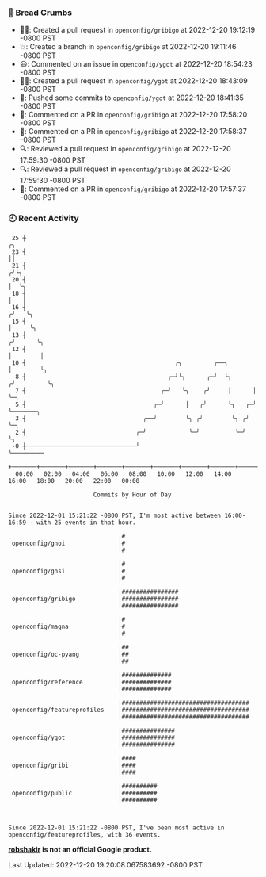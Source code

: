 ### 🍞 Bread Crumbs

 * ✍🏼: Created a pull request in `openconfig/gribigo` at 2022-12-20 19:12:19 -0800 PST
 * 💥: Created a branch in `openconfig/gribigo` at 2022-12-20 19:11:46 -0800 PST
 * 😃: Commented on an issue in `openconfig/ygot` at 2022-12-20 18:54:23 -0800 PST
 * ✍🏼: Created a pull request in `openconfig/ygot` at 2022-12-20 18:43:09 -0800 PST
 * 🚢: Pushed some commits to `openconfig/ygot` at 2022-12-20 18:41:35 -0800 PST
 * 💬: Commented on a PR in  `openconfig/gribigo` at 2022-12-20 17:58:20 -0800 PST
 * 💬: Commented on a PR in  `openconfig/gribigo` at 2022-12-20 17:58:37 -0800 PST
 * 🔍: Reviewed a pull request in  `openconfig/gribigo` at 2022-12-20 17:59:30 -0800 PST
 * 🔍: Reviewed a pull request in  `openconfig/gribigo` at 2022-12-20 17:59:30 -0800 PST
 * 💬: Commented on a PR in  `openconfig/gribigo` at 2022-12-20 17:57:37 -0800 PST

### 🕘 Recent Activity
```
 25 ┼                                                                    ╭╮
 23 ┤                                                                    ││
 21 ┤                                                                   ╭╯╰╮
 20 ┤                                                                   │  ╰╮
 18 ┤                                                                   │   │
 16 ┤                                                                  ╭╯   ╰╮
 15 ┤                                                                  │     ╰╮
 13 ┤                                                                 ╭╯      ╰╮
 12 ┤                                                                 │        │
 10 ┤                                          ╭╮         ╭──╮        │        ╰╮
  8 ┤                                        ╭─╯╰╮      ╭─╯  ╰╮      ╭╯         ╰╮
  7 ┤                                      ╭─╯   ╰╮    ╭╯     │      │           ╰─╮
  5 ┤                                    ╭─╯      │   ╭╯      ╰╮   ╭─╯             ╰───────╮
  3 ┤                                 ╭──╯        ╰╮ ╭╯        ╰╮ ╭╯                       ╰─╮
  2 ┤                               ╭─╯            ╰─╯          ╰─╯                          ╰╮
 -0 ┼───────────────────────────────╯                                                         ╰─────────
    +───────+───────+───────+───────+───────+───────+───────+───────+───────+───────+───────+───────+────
  00:00   02:00   04:00   06:00   08:00   10:00   12:00   14:00   16:00   18:00   20:00   22:00   00:00   

						Commits by Hour of Day


Since 2022-12-01 15:21:22 -0800 PST, I'm most active between 16:00-16:59 - with 25 events in that hour.

```



```
                               |#
 openconfig/gnoi               |#
                               |#

                               |#
 openconfig/gnsi               |#
                               |#

                               |################
 openconfig/gribigo            |################
                               |################

                               |#
 openconfig/magna              |#
                               |#

                               |##
 openconfig/oc-pyang           |##
                               |##

                               |##############
 openconfig/reference          |##############
                               |##############

                               |####################################
 openconfig/featureprofiles    |####################################
                               |####################################

                               |###############
 openconfig/ygot               |###############
                               |###############

                               |####
 openconfig/gribi              |####
                               |####

                               |##########
 openconfig/public             |##########
                               |##########



Since 2022-12-01 15:21:22 -0800 PST, I've been most active in openconfig/featureprofiles, with 36 events.

```
**[robshakir](mailto:robjs@google.com) is not an official Google product.**  


Last Updated: 2022-12-20 19:20:08.067583692 -0800 PST
